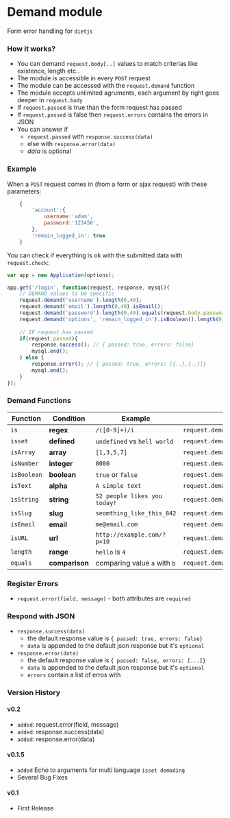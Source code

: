 # Demand module
Form error handling for `dietjs`

### How it works?
- You can demand `request.body[..]` values to match criterias like existence, length etc.. 
- The module is accessible in every `POST` request
- The module can be accessed with the `request.demand` function
- The module accepts unlimited agruments, each argument by right goes deeper in `request.body`
- If `request.passed` is true than the form request has passed
- If `request.passed` is false then `request.errors` contains the errors in JSON
- You can answer if 
	- `request.passed` with `response.success(data)`
	- else with `response.error(data)` 
	- *data* is optional

### Example
When a `POST` request comes in (from a form or ajax request) with these parameters:
```javascript
	{
		'account':{
			username:'adam',
			password:'123456',
		},
		'remain_logged_in': true
	}
```
You can check if everything is ok with the submitted data with `request.check`:
```javascript
var app = new Application(options);

app.get('/login', function(request, response, mysql){
	// DEMAND values to be specific
	request.demand('username').length(0,40);
	request.demand('email').length(0,40).isEmail();
	request.demand('password').length(0,40).equals(request.body.password_again);
	request.demand('options', 'remain_logged_in').isBoolean().length(0,1);
	
	// IF request has passed 
	if(request.passed){ 
		response.success(); // { passed: true, errors: false}
		mysql.end();
	} else {
		response.error(); // { passed: true, errors: [{..},{..}]}
		mysql.end();
	}
});
```

### Demand Functions

Function | Condition | Example | Use Case
--- | --- | --- | ---
`is` | **regex** | `/([0-9]+)/i` | `request.demand('id').is(/([0-9]+)/i)`
`isset` | **defined** | `undefined` vs `hell world` | `request.demand('message').isset()`
`isArray` | **array** | `[1,3,5,7]` | `request.demand('users').isArray()`
`isNumber` | **integer** | `8080` | `request.demand('birth_day').isNumber()`
`isBoolean` | **boolean** | `true` or `false` | `request.demand('agree').isBoolean()`
`isText` | **alpha** | `A simple text` | `request.demand('username').isText()`
`isString` | **string** | `52 people likes you today!` | `request.demand('message').isString()`
`isSlug` | **slug** | `seomthing_like_this_842` | `request.demand('username').isSlug()`
`isEmail` | **email** | `me@email.com` | `request.demand('email').isEmail()`
`isURL` | **url** | `http://example.com/?p=10` | `request.demand('personal_blog').isUrl()`
`length` | **range** | `hello` is `4` | `request.demand('tweet').length(0, 140)`
`equals` | **comparison** | comparing value `a` with `b` | `request.demand('agree').equals('true')`

### Register Errors
- `request.error(field, message)` - both attributes are `required`

### Respond with JSON
- `response.success(data)` 
	- the default response value is `{ passed: true, errors: false}`
  	- `data` is appended to the default json response but it's `optional`
- `response.error(data)` 
	- the default response value is `{ passed: false, errors: [...]}`
  	- `data` is appended to the default json response but it's `optional`
  	- `errors` contain a list of erros with
  	

### Version History
#### v0.2
- `added`: request.error(field, message) 
- `added`: response.success(data) 
- `added`: response.error(data) 

#### v0.1.5 
- `added` Echo to arguments for multi language `isset demading`
- Several Bug Fixes

#### v0.1
- First Release